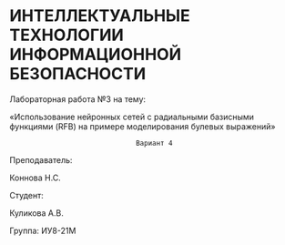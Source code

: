 # ИНТЕЛЛЕКТУАЛЬНЫЕ ТЕХНОЛОГИИ ИНФОРМАЦИОННОЙ БЕЗОПАСНОСТИ


Лабораторная работа №3 на тему:

«Использование нейронных сетей с радиальными базисными функциями (RFB) на примере моделирования булевых выражений»
                                      
                                   Вариант 4








Преподаватель:

Коннова Н.С.

Студент:

Куликова А.В.

Группа:
ИУ8-21М
